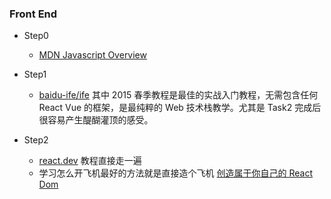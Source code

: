 ### Front End

* Step0
  * [MDN Javascript Overview](https://developer.mozilla.org/zh-CN/docs/Web/JavaScript/Language_overview)

* Step1
  * [baidu-ife/ife](https://github.com/baidu-ife/ife/tree/0e2cd86a9dfc0938df3aa3a1c1fd40788c29665d/2015_spring/task) 其中 2015 春季教程是最佳的实战入门教程，无需包含任何 React Vue 的框架，是最纯粹的 Web 技术栈教学。尤其是 Task2 完成后很容易产生醍醐灌顶的感受。

* Step2
  * [react.dev](https://react.dev/) 教程直接走一遍
  * 学习怎么开飞机最好的方法就是直接造个飞机 [创造属于你自己的 React Dom](https://github.com/nitin42/Making-a-custom-React-renderer/blob/master/README.md)
